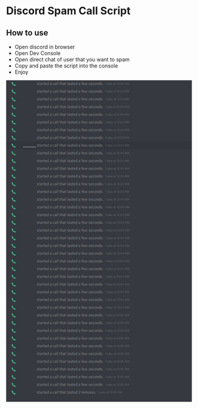# Discord Spam Call Script

## How to use
- Open discord in browser
- Open Dev Console
- Open direct chat of user that you want to spam
- Copy and paste the script into the console
- Enjoy

![alt text](https://github.com/siraom15/Discord-Loop-MakeCall/blob/main/Capture.PNG?raw=true)

